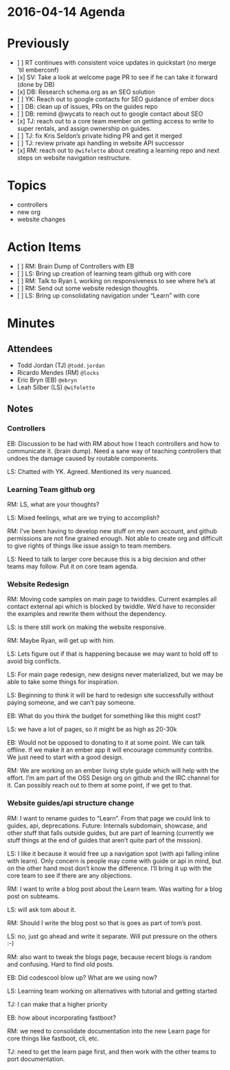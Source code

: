 2016-04-14 Agenda
=================

Previously
==========

-   \[ \] RT continues with consistent voice updates in quickstart (no merge ’til emberconf)
-   \[x\] SV: Take a look at welcome page PR to see if he can take it forward (done by DB)
-   \[x\] DB: Research schema.org as an SEO solution
-   \[ \] YK: Reach out to google contacts for SEO guidance of ember docs
-   \[ \] DB: clean up of issues, PRs on the guides repo
-   \[ \] DB: remind <span class="citation" data-cites="wycats">@wycats</span> to reach out to google contact about SEO
-   \[x\] TJ: reach out to a core team member on getting access to write to super rentals, and assign ownership on guides.
-   \[ \] TJ: fix Kris Seldon’s private hiding PR and get it merged
-   \[ \] TJ: review private api handling in website API successor
-   \[x\] RM: reach out to `@wifelette` about creating a learning repo and next steps on website navigation restructure.

Topics
======

-   controllers
-   new org
-   website changes

Action Items
============

-   \[ \] RM: Brain Dump of Controllers with EB
-   \[ \] LS: Bring up creation of learning team github org with core
-   \[ \] RM: Talk to Ryan L working on responsiveness to see where he’s at
-   \[ \] RM: Send out some website redesign thoughts.
-   \[ \] LS: Bring up consolidating navigation under “Learn” with core

Minutes
=======

Attendees
---------

-   Todd Jordan (TJ) `@todd.jordan`
-   Ricardo Mendes (RM) `@locks`
-   Eric Bryn (EB) `@ebryn`
-   Leah Silber (LS) `@wifelette`

Notes
-----

### Controllers

EB: Discussion to be had with RM about how I teach controllers and how to communicate it. (brain dump). Need a sane way of teaching controllers that undoes the damage caused by routable components.

LS: Chatted with YK. Agreed. Mentioned its very nuanced.

### Learning Team github org

RM: LS, what are your thoughts?

LS: Mixed feelings, what are we trying to accomplish?

RM: I’ve been having to develop new stuff on my own account, and github permissions are not fine grained enough. Not able to create org and difficult to give rights of things like issue assign to team members.

LS: Need to talk to larger core because this is a big decision and other teams may follow. Put it on core team agenda.

### Website Redesign

RM: Moving code samples on main page to twiddles. Current examples all contact external api which is blocked by twiddle. We’d have to reconsider the examples and rewrite them without the dependency.

LS: is there still work on making the website responsive.

RM: Maybe Ryan, will get up with him.

LS: Lets figure out if that is happening because we may want to hold off to avoid big conflicts.

LS: For main page redesign, new designs never materialized, but we may be able to take some things for inspiration.

LS: Beginning to think it will be hard to redesign site successfully without paying someone, and we can’t pay someone.

EB: What do you think the budget for something like this might cost?

LS: we have a lot of pages, so it might be as high as 20-30k

EB: Would not be opposed to donating to it at some point. We can talk offline. If we make it an ember app it will encourage community contribs. We just need to start with a good design.

RM: We are working on an ember living style guide which will help with the effort. I’m am part of the OSS Design org on github and the IRC channel for it. Can possibly reach out to them at some point, if we get to that.

### Website guides/api structure change

RM: I want to rename guides to “Learn”. From that page we could link to guides, api, deprecations. Future: Internals subdomain, showcase, and other stuff that falls outside guides, but are part of learning (currently we stuff things at the end of guides that aren’t quite part of the mission).

LS: I like it because it would free up a navigation spot (with api falling inline with learn). Only concern is people may come with guide or api in mind, but on the other hand most don’t know the difference. I’ll bring it up with the core team to see if there are any objections.

RM: I want to write a blog post about the Learn team. Was waiting for a blog post on subteams.

LS: will ask tom about it.

RM: Should I write the blog post so that is goes as part of tom’s post.

LS: no, just go ahead and write it separate. Will put pressure on the others :-)

RM: also want to tweak the blogs page, because recent blogs is random and confusing. Hard to find old posts.

EB: Did codescool blow up? What are we using now?

LS: Learning team working on alternatives with tutorial and getting started

TJ: I can make that a higher priority

EB: how about incorporating fastboot?

RM: we need to consolidate documentation into the new Learn page for core things like fastboot, cli, etc.

TJ: need to get the learn page first, and then work with the other teams to port documentation.
